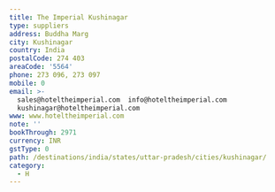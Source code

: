 ```yaml
---
title: The Imperial Kushinagar
type: suppliers
address: Buddha Marg
city: Kushinagar
country: India
postalCode: 274 403
areaCode: '5564'
phone: 273 096, 273 097
mobile: 0
email: >-
  sales@hoteltheimperial.com  info@hoteltheimperial.com 
  kushinagar@hoteltheimperial.com
www: www.hoteltheimperial.com
note: ''
bookThrough: 2971
currency: INR
gstType: 0
path: /destinations/india/states/uttar-pradesh/cities/kushinagar/
category:
  - H
---
```


